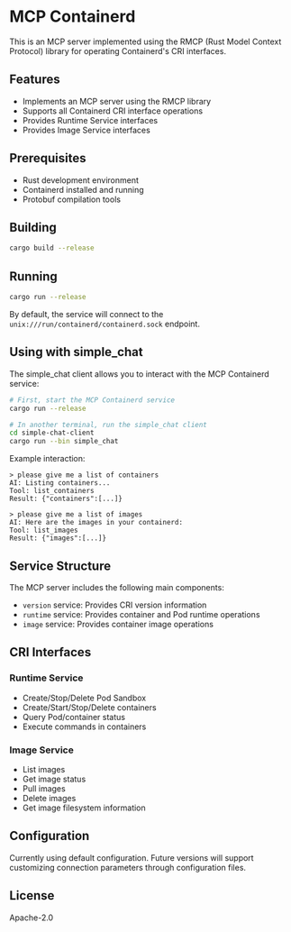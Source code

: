 # MCP Containerd

This is an MCP server implemented using the RMCP (Rust Model Context Protocol) library for operating Containerd's CRI interfaces.

## Features

- Implements an MCP server using the RMCP library
- Supports all Containerd CRI interface operations
- Provides Runtime Service interfaces
- Provides Image Service interfaces

## Prerequisites

- Rust development environment
- Containerd installed and running
- Protobuf compilation tools

## Building

```bash
cargo build --release
```

## Running

```bash
cargo run --release
```

By default, the service will connect to the `unix:///run/containerd/containerd.sock` endpoint.

## Using with simple_chat

The simple_chat client allows you to interact with the MCP Containerd service:

```bash
# First, start the MCP Containerd service
cargo run --release

# In another terminal, run the simple_chat client
cd simple-chat-client
cargo run --bin simple_chat
```

Example interaction:

```
> please give me a list of containers
AI: Listing containers...
Tool: list_containers
Result: {"containers":[...]}

> please give me a list of images
AI: Here are the images in your containerd:
Tool: list_images
Result: {"images":[...]}
```

## Service Structure

The MCP server includes the following main components:

- `version` service: Provides CRI version information
- `runtime` service: Provides container and Pod runtime operations
- `image` service: Provides container image operations

## CRI Interfaces

### Runtime Service

- Create/Stop/Delete Pod Sandbox
- Create/Start/Stop/Delete containers
- Query Pod/container status
- Execute commands in containers

### Image Service

- List images
- Get image status
- Pull images
- Delete images
- Get image filesystem information

## Configuration

Currently using default configuration. Future versions will support customizing connection parameters through configuration files.

## License

Apache-2.0 